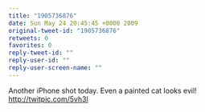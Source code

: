 ```yaml
---
title: "1905736876"
date: Sun May 24 20:45:45 +0000 2009
original-tweet-id: "1905736876"
retweets: 0
favorites: 0
reply-tweet-id: ""
reply-user-id: ""
reply-user-screen-name: ""
---
```

Another iPhone shot today. Even a painted cat looks evil!  http://twitpic.com/5vh3l
